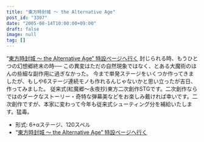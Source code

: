 ```yaml
---
title: "東方時封城 ～ the Alternative Age"
post_id: "3307"
date: "2005-08-14T10:00:00+09:00"
draft: false
image: null
tag: []
---
```



“[東方時封城 ～ the Alternative Age” 特設ページへ行く](/!/thA/) 封じられる時、もうひとつの幻想郷終末の時── この異変はただの自然現象ではなく、とある大魔術のほんの些細な副作用に過ぎなかった。 今まで単発ステージをいくつか作ってきましたが、もしや6ステージ連続モノも作れるんじゃないかと思い立ったが吉日、作ってみました。 従来式(紅魔郷～永夜抄)東方二次創作STGです。二次創作ならではのダークなストーリー・奇特な弾幕美などをお楽しみ戴ければ幸いです。二次創作ですが、本家に変わって今年も従来式シューティング分を補給いたします。猛毒。

  * 形式: 6+αステージ、120スペル
  * “[東方時封城 ～ the Alternative Age” 特設ページへ行く](/!/thA/)
